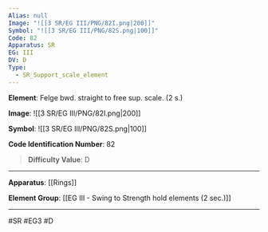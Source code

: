 ```yaml
---
Alias: null
Image: "![[3 SR/EG III/PNG/82I.png|200]]"
Symbol: "![[3 SR/EG III/PNG/82S.png|100]]"
Code: 82
Apparatus: SR
EG: III
DV: D
Type:
  - SR_Support_scale_element
---
```

**Element**: Felge bwd. straight to free sup. scale. (2 s.)

**Image**:
![[3 SR/EG III/PNG/82I.png|200]]

**Symbol**:
![[3 SR/EG III/PNG/82S.png|100]]

**Code Identification Number**: 82

>**Difficulty Value**: D

___
**Apparatus**: [[Rings]]

**Element Group**: [[EG III - Swing to Strength hold elements (2 sec.)]]
___
#SR #EG3 #D
